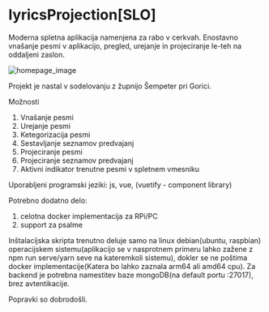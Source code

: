 # lyricsProjection[SLO]
Moderna spletna aplikacija namenjena za rabo v cerkvah.
Enostavno vnašanje pesmi v aplikacijo, pregled, urejanje in projeciranje le-teh na oddaljeni zaslon.


![homepage_image](https://iili.io/208drP.md.png)


Projekt je nastal v sodelovanju z župnijo Šempeter pri Gorici.

Možnosti
<ol>
  <li>Vnašanje pesmi</li>
  <li>Urejanje pesmi</li>
  <li>Ketegorizacija pesmi</li>
  <li>Sestavljanje seznamov predvajanj</li>
  <li>Projeciranje pesmi</li>
  <li>Projeciranje seznamov predvajanj</li>
  <li>Aktivni indikator trenutne pesmi v spletnem vmesniku</li>
</ol>

Uporabljeni programski jeziki: js, vue, (vuetify - component library)

Potrebno dodatno delo: 
<ol>
  <li> celotna docker implementacija za RPi/PC</li>
  <li> support za psalme</li>
</ol>

Inštalacijska skripta trenutno deluje samo na linux debian(ubuntu, raspbian) operacijskem sistemu(aplikacijo se v nasprotnem primeru lahko zažene z npm run serve/yarn seve na kateremkoli sistemu), dokler se ne poštima docker implementacije(Katera bo lahko zaznala arm64 ali amd64 cpu).
Za backend je potrebna namestitev baze mongoDB(na default portu :27017), brez avtentikacije. 

Popravki so dobrodošli.